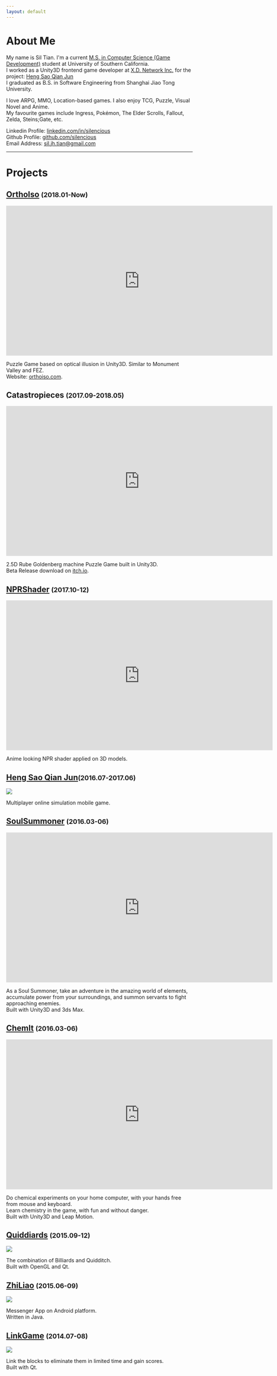 ```yaml
---
layout: default
---
```

# About Me
My name is Sil Tian. I'm a current [M.S. in Computer Science (Game Development)](https://www.cs.usc.edu/masters/game-development) student at University of Southern California.  
I worked as a Unity3D frontend game developer at [X.D. Network Inc.](https://www.xd.com) for the project: [Heng Sao Qian Jun](https://hs.xd.com)  
I graduated as B.S. in Software Engineering from Shanghai Jiao Tong University.

I love ARPG, MMO, Location-based games. I also enjoy TCG, Puzzle, Visual Novel and Anime.  
My favourite games include Ingress, Pokémon, The Elder Scrolls, Fallout, Zelda, Steins;Gate, etc. 


Linkedin Profile: [linkedin.com/in/silencious](https://www.linkedin.com/in/silencious/)  
Github Profile: [github.com/silencious](https://www.github.com/silencious)  
Email Address: [sil.jh.tian@gmail.com](mailto://sil.jh.tian@gmail.com)  

* * *  

# Projects  
## [OrthoIso](https://github.com/silencious/BlueBacon) <small>(2018.01-Now)</small>
<iframe width="720" height="405" src="https://www.youtube.com/embed/J9ne1YRQMG0" frameborder="0" allowfullscreen></iframe>

Puzzle Game based on optical illusion in Unity3D. Similar to Monument Valley and FEZ.  
Website: [orthoiso.com](http://www.orthoiso.com).

## Catastropieces <small>(2017.09-2018.05)</small>
<iframe width="720" height="405" src="https://www.youtube.com/embed/t77ZsvrNHGI" frameborder="0" allowfullscreen></iframe>

2.5D Rube Goldenberg machine Puzzle Game built in Unity3D.  
Beta Release download on [itch.io](https://sakuyal.itch.io/catastropieces).

## [NPRShader](https://github.com/iiidiot/NPR_shader) <small>(2017.10-12)</small>  

<iframe width="720" height="405" src="https://www.youtube.com/embed/L-uNIusGE5Q" frameborder="0" allowfullscreen></iframe>

Anime looking NPR shader applied on 3D models.

## [Heng Sao Qian Jun](https://hs.xd.com)<small>(2016.07-2017.06)</small>  
![](resources/hsqj.jpg)  

Multiplayer online simulation mobile game.

## [SoulSummoner](https://github.com/silencious/SoulSummoner) <small>(2016.03-06)</small>  

<iframe width="720" height="405" src="https://www.youtube.com/embed/CzDHDcZ0RRg" frameborder="0" allowfullscreen></iframe>  

As a Soul Summoner, take an adventure in the amazing world of elements, accumulate power from your surroundings, and summon servants to fight approaching enemies.  
Built with Unity3D and 3ds Max.  

## [ChemIt](https://www.youtube.com/embed/hXdAZWFeWOI) <small>(2016.03-06)</small>  
<iframe width="720" height="405" src="https://www.youtube.com/embed/hXdAZWFeWOI" frameborder="0" allowfullscreen></iframe>  

Do chemical experiments on your home computer, with your hands free from mouse and keyboard.  
Learn chemistry in the game, with fun and without danger.  
Built with Unity3D and Leap Motion.  

## [Quiddiards](https://github.com/silencious/Quiddiards) <small>(2015.09-12)</small>  
![](https://github.com/silencious/Quiddiards/raw/master/Screenshots/1.png)  

The combination of Billiards and Quidditch.  
Built with OpenGL and Qt.  

## [ZhiLiao](https://github.com/silencious/ZhiLiao) <small>(2015.06-09)</small>  
![](https://github.com/silencious/ZhiLiao/raw/master/doc/zhiliao.jpg)  

Messenger App on Android platform.  
Written in Java.  

## [LinkGame](https://github.com/silencious/LinkGame)  <small>(2014.07-08)</small>
![](https://github.com/silencious/LinkGame/raw/master/Screenshots/2.png)  

Link the blocks to eliminate them in limited time and gain scores.  
Built with Qt.  
